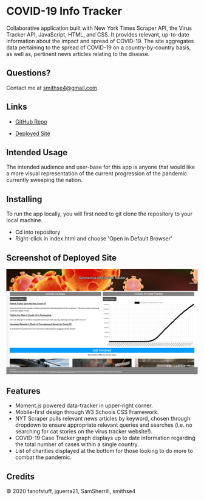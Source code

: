 # COVID-19 Info Tracker

Collaborative application built with New York Times Scraper API, the Virus Tracker API, JavaScript, HTML, and CSS. It provides relevant, up-to-date information about the impact and spread of COVID-19. The site aggregates data pertaining to the spread of COVID-19 on a country-by-country basis, as well as, pertinent news articles relating to the disease.

## Questions?

Contact me at smithse4@gmail.com.

## Links

* [GitHub Repo](https://github.com/smithse4/covid-19-info-tracker)

* [Deployed Site](https://smithse4.github.io/covid-19-info-tracker/)

## Intended Usage

The intended audience and user-base for this app is anyone that would like a more visual representation of the current progression of the pandemic currently sweeping the nation.

## Installing

To run the app locally, you will first need to git clone the repository to your local machine.

* Cd into repository
* Right-click in index.html and choose 'Open in Default Browser'

## Screenshot of Deployed Site

![COVID-19 Info Tracker](./assets/images/covid.png)

## Features

- Moment.js powered data-tracker in upper-right corner.
- Mobile-first design through W3 Schools CSS Framework.
- NYT Scraper pulls relevant news articles by keyword, chosen through dropdown to ensure appropriate relevant queries and searches (i.e. no searching for cat stories on the virus tracker website!).
- COVID-19 Case Tracker graph displays up to date information regarding the total number of cases within a single country.
- List of charities displayed at the bottom for those looking to do more to combat the pandemic.


## Credits

© 2020 fanofstuff, jguerra21, SamSherrill, smithse4


